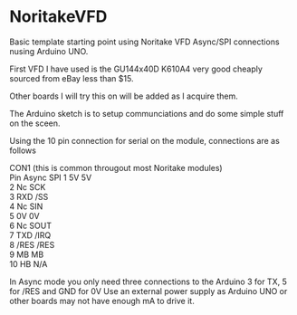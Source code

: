 # NoritakeVFD
Basic template starting point using Noritake VFD Async/SPI connections nusing Arduino UNO.

First VFD I have used is the GU144x40D K610A4 very good cheaply sourced from eBay less than $15.

Other boards I will try this on will be added as I acquire them.

The Arduino sketch is to setup communciations and do some simple stuff on the sceen.

Using the 10 pin connection for serial on the module, connections are as follows

CON1 (this is common througout most Noritake modules)                          
Pin      Async      SPI 
1         5V         5V         
2         Nc         SCK         
3         RXD        /SS         
4         Nc         SIN         
5         0V         0V         
6         Nc         SOUT         
7         TXD        /IRQ         
8         /RES       /RES         
9         MB         MB         
10        HB         N/A       

In Async mode you only need three connections to the Arduino 3 for TX, 5 for /RES and GND for 0V
Use an external power supply as Arduino UNO or other boards may not have enough mA to drive it.
